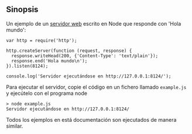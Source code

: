 ## Sinopsis

Un ejemplo de un [servidor web](http.html) escrito en Node que responde con 'Hola
mundo':

    var http = require('http');

    http.createServer(function (request, response) {
      response.writeHead(200, {'Content-Type': 'text/plain'});
      response.end('Hola mundo\n');
    }).listen(8124);

    console.log('Servidor ejecutándose en http://127.0.0.1:8124/');

Para ejecutar el servidor, copie el código en un fichero llamado `example.js` y ejecútelo
con el programa node

    > node example.js
    Servidor ejecutándose en http://127.0.0.1:8124/

Todos los ejemplos en está documentación son ejecutados de manera similar.
